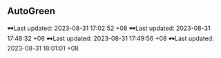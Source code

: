 ## AutoGreen
🕶️Last updated: 2023-08-31 17:02:52 +08
🕶️Last updated: 2023-08-31 17:48:32 +08
🕶️Last updated: 2023-08-31 17:49:56 +08
🕶️Last updated: 2023-08-31 18:01:01 +08
